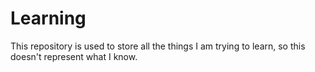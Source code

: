 # Learning
This repository is used to store all the things I am trying to learn, so this doesn't represent what I know.
